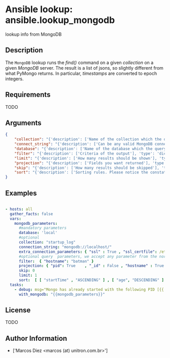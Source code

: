 # Ansible lookup: ansible.lookup_mongodb


lookup info from MongoDB

## Description

The ``MongoDB`` lookup runs the *find()* command on a given *collection* on a given *MongoDB* server.
The result is a list of jsons, so slightly different from what PyMongo returns. In particular, *timestamps* are converted to epoch integers.

## Requirements

TODO

## Arguments

``` json
{
    "collection": "{'description': ['Name of the collection which the query will be made'], 'required': True}",
    "connect_string": "{'description': ['Can be any valid MongoDB connection string, supporting authentication, replicasets, etc.', 'More info at U(https://docs.mongodb.org/manual/reference/connection-string/)'], 'default': 'mongodb://localhost/'}",
    "database": "{'description': ['Name of the database which the query will be made'], 'required': True}",
    "filter": "{'description': ['Criteria of the output'], 'type': 'dict', 'default': '{}'}",
    "limit": "{'description': ['How many results should be shown'], 'type': 'integer'}",
    "projection": "{'description': ['Fields you want returned'], 'type': 'dict', 'default': '{}'}",
    "skip": "{'description': ['How many results should be skipped'], 'type': 'integer'}",
    "sort": "{'description': ['Sorting rules. Please notice the constats are replaced by strings.'], 'type': 'list', 'default': '[]'}",
}
```

## Examples


``` yaml

- hosts: all
  gather_facts: false
  vars:
    mongodb_parameters:
      #mandatory parameters
      database: 'local'
      #optional
      collection: "startup_log"
      connection_string: "mongodb://localhost/"
      extra_connection_parameters: { "ssl" : True , "ssl_certfile": /etc/self_signed_certificate.pem" }
      #optional query  parameters, we accept any parameter from the normal mongodb query.
      filter:  { "hostname": "batman" }
      projection: { "pid": True    , "_id" : False , "hostname" : True }
      skip: 0
      limit: 1
      sort:  [ [ "startTime" , "ASCENDING" ] , [ "age", "DESCENDING" ] ]
  tasks:
    - debug: msg="Mongo has already started with the following PID [{{ item.pid }}]"
      with_mongodb: "{{mongodb_parameters}}"

```

## License

TODO

## Author Information
  - ['Marcos Diez <marcos (at) unitron.com.br>']

